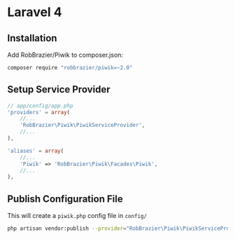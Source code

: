 # Laravel 4

## Installation

Add RobBrazier/Piwik to composer.json:

```bash
composer require "robbrazier/piwik=~2.0"
```

## Setup Service Provider

```php
// app/config/app.php
'providers' = array(
    //...
    'RobBrazier\Piwik\PiwikServiceProvider',
    //...
),

'aliases' = array(
    //...
    'Piwik' => 'RobBrazier\Piwik\Facades\Piwik',
    //...
),
```

## Publish Configuration File

This will create a `piwik.php` config file in `config/`

```bash
php artisan vendor:publish --provider="RobBrazier\Piwik\PiwikServiceProvider"
```

